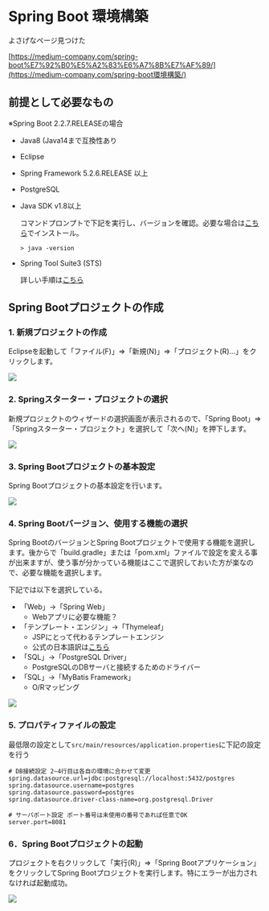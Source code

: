 # Spring Boot 環境構築

よさげなページ見つけた

[https://medium-company.com/spring-boot%E7%92%B0%E5%A2%83%E6%A7%8B%E7%AF%89/](https://medium-company.com/spring-boot環境構築/)



## 前提として必要なもの

※Spring Boot 2.2.7.RELEASEの場合

- Java8 (Java14まで互換性あり
- Eclipse
- Spring Framework 5.2.6.RELEASE 以上
- PostgreSQL



- Java SDK v1.8以上

  コマンドプロンプトで下記を実行し、バージョンを確認。必要な場合は[こちら](https://www.java.com/ja/)でインストール。

  ```
  > java -version
  ```

  

- Spring Tool Suite3 (STS)

  詳しい手順は[こちら]([https://medium-company.com/sts%e3%82%a4%e3%83%b3%e3%82%b9%e3%83%88%e3%83%bc%e3%83%ab%e6%89%8b%e9%a0%86/](https://medium-company.com/stsインストール手順/))

## Spring Bootプロジェクトの作成

### 1. 新規プロジェクトの作成

Eclipseを起動して「ファイル(F)」⇒「新規(N)」⇒「プロジェクト(R)...」をクリックします。

![](Images/spring1.png)

### 2. Springスターター・プロジェクトの選択

新規プロジェクトのウィザードの選択画面が表示されるので、「Spring Boot」⇒「Springスターター・プロジェクト」を選択して「次へ(N)」を押下します。

![](Images/sts9.png)



### 3. Spring Bootプロジェクトの基本設定

Spring Bootプロジェクトの基本設定を行います。

![](./Images/SpringBoot環境構築1.png)



### 4. Spring Bootバージョン、使用する機能の選択

Spring BootのバージョンとSpring Bootプロジェクトで使用する機能を選択します。後からで「build.gradle」または「pom.xml」ファイルで設定を変える事が出来ますが、使う事が分かっている機能はここで選択しておいた方が楽なので、必要な機能を選択します。

下記では以下を選択している。

- 「Web」→「Spring Web」
  - Webアプリに必要な機能？
- 「テンプレート・エンジン」→「Thymeleaf」
  - JSPにとって代わるテンプレートエンジン
  - 公式の日本語訳は[こちら](https://www.thymeleaf.org/doc/tutorials/2.1/usingthymeleaf_ja.html)
- 「SQL」→「PostgreSQL Driver」
  - PostgreSQLのDBサーバと接続するためのドライバー
- 「SQL」→「MyBatis Framework」
  - O/Rマッピング



![](./Images/SpringBoot環境構築2.png)

### 5. プロパティファイルの設定

最低限の設定として`src/main/resources/application.properties`に下記の設定を行う

```properties
# DB接続設定 2~4行目は各自の環境に合わせて変更
spring.datasource.url=jdbc:postgresql://localhost:5432/postgres
spring.datasource.username=postgres
spring.datasource.password=postgres
spring.datasource.driver-class-name=org.postgresql.Driver

# サーバポート設定 ポート番号は未使用の番号であれば任意でOK
server.port=8081
```

### 6．Spring Bootプロジェクトの起動

プロジェクトを右クリックして「実行(R)」⇒「Spring Bootアプリケーション」をクリックしてSpring Bootプロジェクトを実行します。特にエラーが出力されなければ起動成功。

![](./Images/SpringBoot環境構築3.png)
